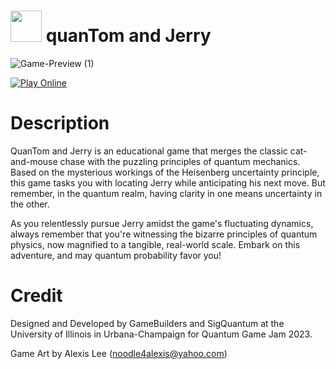 # <img src="https://github.com/AkuVolts/quanTom-and-Jerry/assets/66400308/4ee22728-824c-4750-9994-f57a8620a518" width="50"> quanTom and Jerry

![Game-Preview (1)](https://github.com/AkuVolts/quanTom-and-Jerry/assets/66400308/cd33955e-7719-4e0b-85c8-333b1cccc4e9)


[![Play Online]][Link]


# Description

QuanTom and Jerry is an educational game that merges the classic cat-and-mouse chase with the puzzling principles of quantum mechanics. Based on the mysterious workings of the Heisenberg uncertainty principle, this game tasks you with locating Jerry while anticipating his next move. But remember, in the quantum realm, having clarity in one means uncertainty in the other. 

As you relentlessly pursue Jerry amidst the game's fluctuating dynamics, always remember that you're witnessing the bizarre principles of quantum physics, now magnified to a tangible, real-world scale. Embark on this adventure, and may quantum probability favor you!

# Credit

Designed and Developed by GameBuilders and SigQuantum at the University of Illinois in Urbana-Champaign for Quantum Game Jam 2023.

Game Art by Alexis Lee (noodle4alexis@yahoo.com)




[Link]: https://akuvolts.itch.io/quantom-and-jerry

[Play Online]: https://img.shields.io/badge/Play%20Online-37a779?style=for-the-badge
